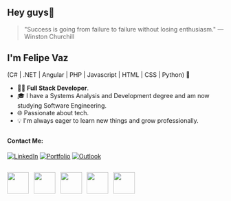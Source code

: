 ## Hey guys👋

> "Success is going from failure to failure without losing enthusiasm." — Winston Churchill

## I'm Felipe Vaz
(C# | .NET | Angular | PHP | Javascript | HTML | CSS | Python) 🚀
- 👨‍💻 **Full Stack Developer**.
- 🎓 I have a Systems Analysis and Development degree and am now studying Software Engineering.
- 🌐 Passionate about tech.
- 💡 I'm always eager to learn new things and grow professionally.

##

#### Contact Me:
[![LinkedIn](https://img.shields.io/badge/linkedin-%230077B5.svg?style=for-the-badge&logo=linkedin&logoColor=white&link=https://www.linkedin.com/in/felipevazcoelho/)](https://www.linkedin.com/in/felipevazcoelho/)
[![Portfolio](https://img.shields.io/badge/Portfolio-%23000000.svg?style=for-the-badge&logo=firefox&logoColor=#FF7139)](https://portfolio-felipevaz.vercel.app/)
[![Outlook](https://img.shields.io/badge/felipecoelho12@outlook.com.br-0078D4?style=for-the-badge&logo=microsoft-outlook&logoColor=white)](mailto:felipecoelho12@outlook.com.br)

##

<div style="display: inline" align="center">
<img width="50" height="50" src="https://cdn.jsdelivr.net/gh/devicons/devicon@latest/icons/csharp/csharp-original.svg" />&nbsp;&nbsp;
<img width="50" height="50" src="https://cdn.jsdelivr.net/gh/devicons/devicon@latest/icons/php/php-original.svg" />&nbsp;&nbsp;
<img width="50" height="50" src="https://cdn.jsdelivr.net/gh/devicons/devicon@latest/icons/azuresqldatabase/azuresqldatabase-original.svg" />&nbsp;&nbsp;
<img width="50" height="50" src="https://cdn.jsdelivr.net/gh/devicons/devicon@latest/icons/react/react-original-wordmark.svg" />&nbsp;&nbsp;
<img width="50" height="50" src="https://cdn.jsdelivr.net/gh/devicons/devicon@latest/icons/angular/angular-original.svg" />     
</div>     
          
